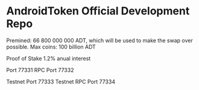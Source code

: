 
AndroidToken Official Development Repo
==================================


Premined: 66 800 000 000 ADT, which will be used to make the swap over possible. 
Max coins: 100 billion ADT

Proof of Stake 1.2% anual interest


Port             77331 
RPC Port     	 77332

Testnet Port 	 77333 
Testnet RPC Port 77334